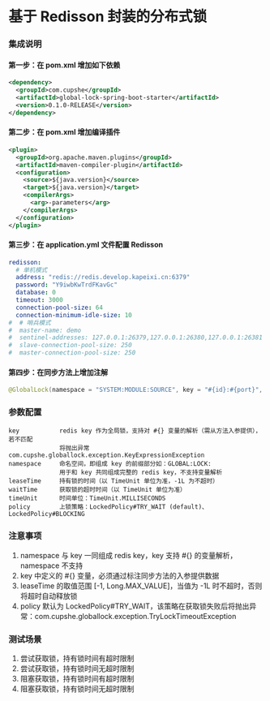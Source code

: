 # 基于 Redisson 封装的分布式锁

### 集成说明

#### 第一步：在 pom.xml 增加如下依赖

```xml
<dependency>
  <groupId>com.cupshe</groupId>
  <artifactId>global-lock-spring-boot-starter</artifactId>
  <version>0.1.0-RELEASE</version>
</dependency>
```


#### 第二步：在 pom.xml 增加编译插件

```xml
<plugin>
  <groupId>org.apache.maven.plugins</groupId>
  <artifactId>maven-compiler-plugin</artifactId>
  <configuration>
    <source>${java.version}</source>
    <target>${java.version}</target>
    <compilerArgs>
      <arg>-parameters</arg>
    </compilerArgs>
  </configuration>
</plugin>
```


#### 第三步：在 application.yml 文件配置 Redisson

```yaml
redisson:
  # 单机模式
  address: "redis://redis.develop.kapeixi.cn:6379"
  password: "Y9iwbKwTrdFKavGc"
  database: 0
  timeout: 3000
  connection-pool-size: 64
  connection-minimum-idle-size: 10
#  # 哨兵模式
#  master-name: demo
#  sentinel-addresses: 127.0.0.1:26379,127.0.0.1:26380,127.0.0.1:26381
#  slave-connection-pool-size: 250
#  master-connection-pool-size: 250
```


#### 第四步：在同步方法上增加注解

```java
@GlobalLock(namespace = "SYSTEM:MODULE:SOURCE", key = "#{id}:#{port}", leaseTime = 1000L)
```


### 参数配置

```
key           redis key 作为全局锁，支持对 #{} 变量的解析（需从方法入参提供），若不匹配
              将抛出异常 com.cupshe.globallock.exception.KeyExpressionException
namespace     命名空间，即组成 key 的前缀部分如：GLOBAL:LOCK:
              用于和 key 共同组成完整的 redis key，不支持变量解析
leaseTime     持有锁的时间（以 TimeUnit 单位为准，-1L 为不超时）
waitTime      获取锁的超时时间（以 TimeUnit 单位为准）
timeUnit      时间单位：TimeUnit.MILLISECONDS
policy        上锁策略：LockedPolicy#TRY_WAIT (default)、LockedPolicy#BLOCKING
```


### 注意事项

1. namespace 与 key 一同组成 redis key，key 支持 #{} 的变量解析，namespace 不支持
2. key 中定义的 #{} 变量，必须通过标注同步方法的入参提供数据
3. leaseTime 的取值范围 [-1, Long.MAX_VALUE]，当值为 -1L 时不超时，否则将超时自动释放锁
4. policy 默认为 LockedPolicy#TRY_WAIT，该策略在获取锁失败后将抛出异常：com.cupshe.globallock.exception.TryLockTimeoutException


### 测试场景

1. 尝试获取锁，持有锁时间有超时限制
2. 尝试获取锁，持有锁时间无超时限制
3. 阻塞获取锁，持有锁时间有超时限制
4. 阻塞获取锁，持有锁时间无超时限制
